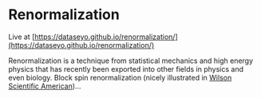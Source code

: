 # Renormalization

Live at [https://dataseyo.github.io/renormalization/](https://dataseyo.github.io/renormalization/)

Renormalization is a technique from statistical mechanics and high energy physics that has recently been exported into other fields in physics and even biology. Block spin renormalization (nicely illustrated in [Wilson Scientific American](https://www.semanticscholar.org/paper/Problems-in-Physics-with-many-Scales-of-Length-Wilson/e6707e93334cd17d854875687354b7b8c17f0c63))...
